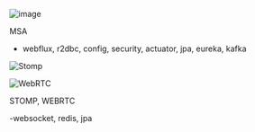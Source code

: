 ![image](https://github.com/user-attachments/assets/c672883b-b69b-4bfc-8eb7-74ea7acea4b7)


MSA
- webflux, r2dbc, config, security, actuator, jpa, eureka, kafka




![Stomp](https://github.com/user-attachments/assets/5f856fd3-5d9f-4ff0-9463-3d1b6383aa51)

![WebRTC](https://github.com/user-attachments/assets/c9ae2c44-0973-4543-928c-f8eb71dd2500)


STOMP, WEBRTC

-websocket, redis, jpa
